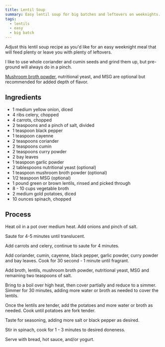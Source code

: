 ```yaml
---
title: Lentil Soup
summary: Easy lentil soup for big batches and leftovers on weeknights.
tags:
  - lentils
  - easy
  - big batch
---
```



Adjust this lentil soup recipe as you'd like for an easy weeknight meal that will feed plenty or leave you with plenty of leftovers.

I like to use whole coriander and cumin seeds and grind them up, but pre-ground will always do in a pinch.

[Mushroom broth powder](https://www.amazon.com/Totole-Granulated-Mushroom-Bouillon-Pack/dp/B007IA2D78), nutritional yeast, and MSG are optional but recommended for added depth of flavor.

## Ingredients

   - 1 medium yellow onion, diced
   - 4 ribs celery, chopped
   - 4 carrots, chopped
   - 2 teaspoons and a pinch of salt, divided
   - 1 teaspoon black pepper
   - 1 teaspoon cayenne
   - 2 teaspoons coriander
   - 2 teaspoons cumin
   - 2 teaspoons curry powder
   - 2 bay leaves
   - 1 teaspoon garlic powder
   - 2 tablespoons nutritional yeast (optional)
   - 1 teaspoon mushroom broth powder (optional)
   - 1/2 teaspoon MSG (optional)
   - 1 pound green or brown lentils, rinsed and picked through
   - 8 - 10 cups vegetable broth
   - 2 medium gold potatoes, diced
   - 10 ounces spinach, chopped

## Process

Heat oil in a pot over medium heat. Add onions and pinch of salt.

Saute for 4-5 minutes until translucent.

Add carrots and celery, continue to saute for 4 minutes.

Add coriander, cumin, cayenne, black pepper, garlic powder, curry powder and bay leaves. Cook for 30 second - 1 minute until fragrant.

Add broth, lentils, mushroom broth powder, nutritional yeast, MSG and remaining two teaspoons of salt.

Bring to a boil over high heat, then cover partially and reduce to a simmer. Simmer for 30 minutes, adding more water or broth as needed to cover the lentils.

Once the lentils are tender, add the potatoes and more water or broth as needed. Cook until potatoes are fork tender.

Taste for seasoning, adding more salt or black pepper as desired.

Stir in spinach, cook for 1 - 3 minutes to desired doneness.

Serve with bread, hot sauce, and/or yogurt.

















